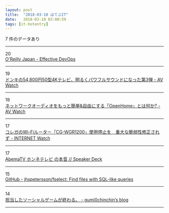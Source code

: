 ```yaml
---
layout: post
title:  "2018-03-10 はてぶIT"
date:   2018-03-10 03:00:59
tags: [it-hotentry]
---
```

7 件のデータあり

<hr><div class="row">
<div class="col-1"><span class="badge badge-pill badge-success h2">20</span></div>
<div class="col-11"><a href='https://www.oreilly.co.jp/books/9784873118352/' target='_blank'>O'Reilly Japan - Effective DevOps</a></div>
</div>
<hr>
<div class="row">
<div class="col-1"><span class="badge badge-pill badge-success h2">19</span></div>
<div class="col-11"><a href='https://av.watch.impress.co.jp/docs/news/1110749.html' target='_blank'>ドンキの54,800円50型4Kテレビ、明るくパワフルサウンドになった第3弾 - AV Watch</a></div>
</div>
<hr>
<div class="row">
<div class="col-1"><span class="badge badge-pill badge-success h2">19</span></div>
<div class="col-11"><a href='https://av.watch.impress.co.jp/docs/topic/1109907.html' target='_blank'>ネットワークオーディオをもっと簡単&自由にする「OpenHome」とは何か? - AV Watch</a></div>
</div>
<hr>
<div class="row">
<div class="col-1"><span class="badge badge-pill badge-success h2">17</span></div>
<div class="col-11"><a href='https://internet.watch.impress.co.jp/docs/news/1110802.html' target='_blank'>コレガのWi-Fiルーター「CG-WGR1200」使用停止を　重大な脆弱性修正されず - INTERNET Watch</a></div>
</div>
<hr>
<div class="row">
<div class="col-1"><span class="badge badge-pill badge-success h2">17</span></div>
<div class="col-11"><a href='https://speakerdeck.com/ktknest/abematv-honneterebi-falseben-yin' target='_blank'>AbemaTV ホンネテレビ の本音 // Speaker Deck</a></div>
</div>
<hr>
<div class="row">
<div class="col-1"><span class="badge badge-pill badge-success h2">15</span></div>
<div class="col-11"><a href='https://github.com/jhspetersson/fselect' target='_blank'>GitHub - jhspetersson/fselect: Find files with SQL-like queries</a></div>
</div>
<hr>
<div class="row">
<div class="col-1"><span class="badge badge-pill badge-success h2">14</span></div>
<div class="col-11"><a href='https://soreosre.hatenablog.com/entry/2018/03/09/124050' target='_blank'>担当したソーシャルゲームが終わる。 - gumi0chinchin’s blog</a></div>
</div>
<hr>
